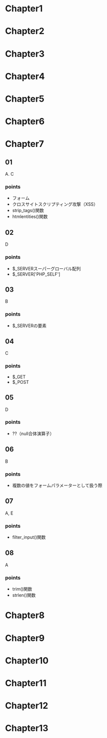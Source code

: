 # Chapter1
# Chapter2
# Chapter3
# Chapter4
# Chapter5
# Chapter6
# Chapter7
## 01
A. C
### points
- フォーム
- クロスサイトスクリプティング攻撃（XSS）
- strip_tags()関数
- htmlentities()関数

## 02
D
### points
- $_SERVERスーパーグローバル配列
- $_SERVER['PHP_SELF']

## 03
B
### points
- $_SERVERの要素

## 04
C
### points
- $_GET
- $_POST

## 05
D
### points
- ??（null合体演算子）

## 06
B
### points
- 複数の値をフォームパラメーターとして扱う際

## 07
A, E
### points
- filter_input()関数

## 08
A
### points
- trim()関数
- strlen()関数

# Chapter8
# Chapter9
# Chapter10
# Chapter11
# Chapter12
# Chapter13